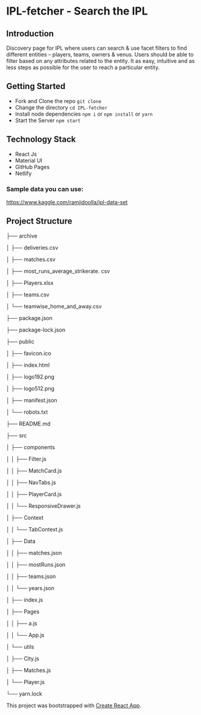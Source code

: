 # IPL-fetcher - Search the IPL

## Introduction
Discovery page for IPL where users can search & use facet filters to find different
entities – players, teams, owners & venus. Users should be able to filter based on any attributes related to the entity. It as easy, intuitive and as less steps as 
possible for the user to reach a particular entity.

## Getting Started
* Fork and Clone the repo
  `git clone `
* Change the directory
  `cd IPL-fetcher`
* Install node dependencies
  `npm i` or `npm install` or `yarn`
* Start the Server
  `npm start`

## Technology Stack
* React Js
* Material UI
* GitHub Pages
* Netlify

### Sample data you can use:
https://www.kaggle.com/ramjidoolla/ipl-data-set

## Project Structure

├── archive

│   ├── deliveries.csv

│   ├── matches.csv

│   ├── most_runs_average_strikerate.
csv

│   ├── Players.xlsx

│   ├── teams.csv

│   └── teamwise_home_and_away.csv

├── package.json

├── package-lock.json

├── public

│   ├── favicon.ico

│   ├── index.html

│   ├── logo192.png

│   ├── logo512.png

│   ├── manifest.json

│   └── robots.txt

├── README.md

├── src

│   ├── components

│   │   ├── Filter.js

│   │   ├── MatchCard.js

│   │   ├── NavTabs.js

│   │   ├── PlayerCard.js

│   │   └── ResponsiveDrawer.js

│   ├── Context

│   │   └── TabContext.js

│   ├── Data

│   │   ├── matches.json

│   │   ├── mostRuns.json

│   │   ├── teams.json

│   │   └── years.json

│   ├── index.js

│   ├── Pages

│   │   ├── a.js

│   │   └── App.js

│   └── utils

│       ├── City.js

│       ├── Matches.js

│       └── Player.js

└── yarn.lock

This project was bootstrapped with [Create React App](https://github.com/facebook/create-react-app).
